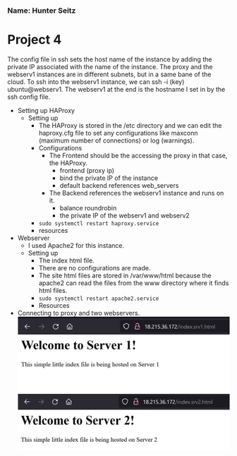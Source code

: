 ### Name: Hunter Seitz

# Project 4 

The config file in ssh sets the host name of the instance by adding the private IP
associated with the name of the instance. 
The proxy and the webserv1 instances are in different subnets, but in a
same bane of the cloud. To ssh into the webserv1 instance, we can 
ssh -i (key) ubuntu@webserv1. The webserv1 at the end is the hostname I set in by
the ssh config file. 

- Setting up HAProxy 
    - Setting up
        - The HAProxy is stored in the /etc directory and we can edit the haproxy.cfg file to set any configurations like maxconn (maximum number of connections) or log (warnings).
        - Configurations
            - The Frontend should be the accessing the proxy in that case, the HAProxy. 
                - frontend (proxy ip)
                - bind the private IP of the instance
                - default backend references web_servers
            - The Backend references the webserv1 instance and runs on it. 
                - balance roundrobin
                - the private IP of the webserv1 and webserv2
        - `sudo systemctl restart haproxy.service`
        - resources 
- Webserver 
    - I used Apache2 for this instance. 
    - Setting up
        - The index html file. 
        - There are no configurations are made. 
        - The site html files are stored in /var/www/html because the apache2 can read the files from the www directory where it finds html files. 
        - `sudo systemctl restart apache2.service`
        - Resources 
- Connecting to proxy and two webservers.  
![webserv1](https://github.com/WSU-kduncan/ceg3120-hunter2seitz/blob/main/Project4/images/webserv1.png)
![webserv2](https://github.com/WSU-kduncan/ceg3120-hunter2seitz/blob/main/Project4/images/webserv2.png) 
